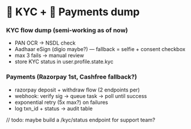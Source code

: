# 🔐 KYC + 💸 Payments dump

### KYC flow dump (semi-working as of now)
- PAN OCR → NSDL check
- Aadhaar eSign (digio maybe?) — fallback = selfie + consent checkbox
- max 3 fails → manual review
- store KYC status in user.profile.state.kyc

### Payments (Razorpay 1st, Cashfree fallback?)
- razorpay deposit + withdraw flow (2 endpoints per)
- webhook: verify sig → queue task → poll until success
- exponential retry (5x max?) on failures
- log txn_id + status → audit table

// todo: maybe build a /kyc/status endpoint for support team?
